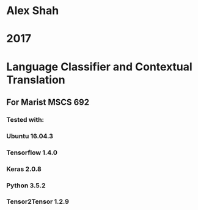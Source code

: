 # Alex Shah
# 2017

# Language Classifier and Contextual Translation
## For Marist MSCS 692


### Tested with:
### Ubuntu 16.04.3
### Tensorflow 1.4.0
### Keras 2.0.8
### Python 3.5.2
### Tensor2Tensor 1.2.9
